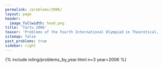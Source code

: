 ```yaml
---
permalink: /problems/2006/
layout: page
header:
  image_fullwidth: head.png
title: 'Tartu 2006'
teaser: 'Problems of the Fourth International Olympiad in Theoretical, Mathematical and Applied Linguistics'
sitemap: false
past_problems: true
sidebar: right
---
```


{% include ioling/problems_by_year.html n=3 year=2006 %}